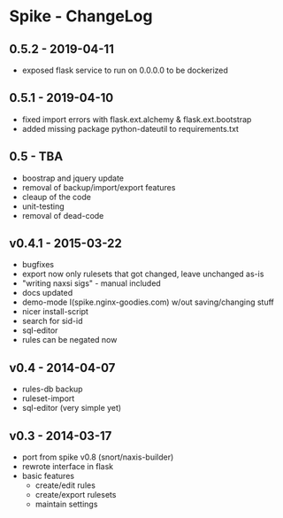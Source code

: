 # Spike - ChangeLog

## 0.5.2 - 2019-04-11
- exposed flask service to run on 0.0.0.0 to be dockerized

## 0.5.1 - 2019-04-10
- fixed import errors with flask.ext.alchemy & flask.ext.bootstrap
- added missing package python-dateutil to requirements.txt


## 0.5 - TBA
- boostrap and jquery update
- removal of backup/import/export features
- cleaup of the code
- unit-testing
- removal of dead-code

## v0.4.1 - 2015-03-22

- bugfixes
- export now only rulesets that got changed, leave unchanged as-is
- "writing naxsi sigs" - manual included
- docs updated
- demo-mode I(spike.nginx-goodies.com) w/out saving/changing stuff
- nicer install-script
- search for sid-id
- sql-editor
- rules can be negated now


## v0.4 - 2014-04-07

- rules-db backup
- ruleset-import 
- sql-editor (very simple yet)


## v0.3 - 2014-03-17

- port from spike v0.8 (snort/naxis-builder)
- rewrote interface in flask
- basic features
    - create/edit rules
    - create/export rulesets
    - maintain settings
    
